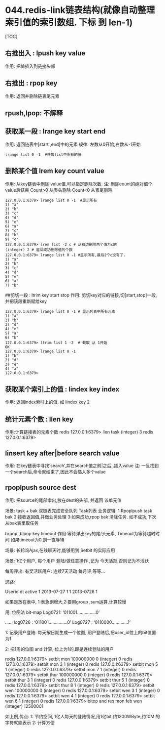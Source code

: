 # 044.redis-link链表结构(就像自动整理索引值的索引数组. 下标 到 len-1)
[TOC]

## 右推出入 : lpush key value 
作用: 把值插入到链接头部

## 右推出 : rpop key
作用: 返回并删除链表尾元素

## rpush,lpop: 不解释

## 获取某一段 : lrange key start  end
作用: 返回链表中[start ,end]中的元素
规律: 左数从0开始,右数从-1开始
```shell
lrange list 0 -1  #获取list中所有的值
```

## 删除某个值 lrem key count value
作用: 从key链表中删除 value值,可以指定删除次数.
注: 删除count的绝对值个value后结束
Count>0 从表头删除
Count<0 从表尾删除
```shell
127.0.0.1:6379> lrange list 0 -1  #显示所有
1) "a"
2) "b"
3) "c"
4) "d"
5) "e"
6) "a"
7) "c"
8) "b"
9) "c"
127.0.0.1:6379> lrem list -2 c # 从右边删除两个值为c的
(integer) 2 # 返回成功删除值的个数
127.0.0.1:6379> lrange list 0 -1 #显示所有,最后2个c没有了.
1) "a"
2) "b"
3) "c"
4) "d"
5) "e"
6) "a"
7) "b"
```

##剪切一段 : ltrim key start stop
作用: 剪切key对应的链接,切[start,stop]一段,并把该段重新赋给key
```shell
127.0.0.1:6379> lrange list 0 -1 # 显示列表中所有元素
1) "a"
2) "b"
3) "d"
4) "e"
5) "a"
6) "b"
127.0.0.1:6379> ltrim list 1 -2  # 截取 从 1开始 
OK
127.0.0.1:6379> lrange list 0 -1
1) "b"
2) "d"
3) "e"
4) "a"
127.0.0.1:6379>
```

## 获取某个索引上的值 : lindex key index
作用: 返回index索引上的值,
如  lindex key 2

## 统计元素个数 : llen key
作用:计算链接表的元素个数
redis 127.0.0.1:6379> llen task
(integer) 3
redis 127.0.0.1:6379> 


## linsert  key after|before search value
作用: 在key链表中寻找’search’,并在search值之前|之后,.插入value
注: 一旦找到一个search后,命令就结束了,因此不会插入多个value


## rpoplpush source dest
作用: 把source的尾部拿出,放在dest的头部,
并返回 该单元值

场景: task + bak 双链表完成安全队列
Task列表 
业务逻辑:
1:Rpoplpush task bak
2:接收返回值,并做业务处理
3:如果成功,rpop bak 清除任务. 如不成功,下次从bak表里取任务

brpop ,blpop  key timeout
作用:等待弹出key的尾/头元素, 
Timeout为等待超时时间
如果timeout为0,则一直等待

场景: 长轮询Ajax,在线聊天时,能够用到
Setbit 的实际应用

场景: 1亿个用户, 每个用户 登陆/做任意操作  ,记为 今天活跃,否则记为不活跃

每周评出: 有奖活跃用户: 连续7天活动
每月评,等等...

思路: 

Userid   dt  active
1        2013-07-27  1
1       2013-0726   1

如果是放在表中, 1:表急剧增大,2:要用group ,sum运算,计算较慢


用: 位图法 bit-map
Log0721:  ‘011001...............0’

......
log0726 :   ‘011001...............0’
Log0727 :  ‘0110000.............1’


1: 记录用户登陆:
每天按日期生成一个位图, 用户登陆后,把user_id位上的bit值置为1

2: 把1周的位图  and 计算, 
位上为1的,即是连续登陆的用户


redis 127.0.0.1:6379> setbit mon 100000000 0
(integer) 0
redis 127.0.0.1:6379> setbit mon 3 1
(integer) 0
redis 127.0.0.1:6379> setbit mon 5 1
(integer) 0
redis 127.0.0.1:6379> setbit mon 7 1
(integer) 0
redis 127.0.0.1:6379> setbit thur 100000000 0
(integer) 0
redis 127.0.0.1:6379> setbit thur 3 1
(integer) 0
redis 127.0.0.1:6379> setbit thur 5 1
(integer) 0
redis 127.0.0.1:6379> setbit thur 8 1
(integer) 0
redis 127.0.0.1:6379> setbit wen 100000000 0
(integer) 0
redis 127.0.0.1:6379> setbit wen 3 1
(integer) 0
redis 127.0.0.1:6379> setbit wen 4 1
(integer) 0
redis 127.0.0.1:6379> setbit wen 6 1
(integer) 0
redis 127.0.0.1:6379> bitop and  res mon feb wen
(integer) 12500001


如上例,优点:
1: 节约空间, 1亿人每天的登陆情况,用1亿bit,约1200WByte,约10M 的字符就能表示
2: 计算方便
